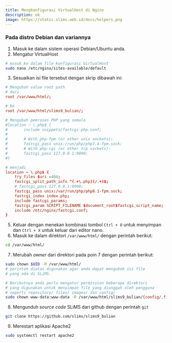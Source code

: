 ```yaml
---
title: Mengkonfigurasi VirtualHost di Nginx
description: ok
image: https://static.slims.web.id/docs/helpers.png
---
```

### Pada distro Debian dan variannya
1. Masuk ke dalam sistem operasi Debian/Ubuntu anda.
2. Mengatur VirtualHost
```bash
# masuk ke dalam file konfigurasi VirtualHost
sudo nano /etc/nginx/sites-available/default

```
3. Sesuaikan isi file tersebut dengan skrip dibawah ini:
```conf
# Mengubah value root path
# dari
root /var/www/html/;

# ke
root /var/www/html/slims9_bulian/;

# Mengubah pemroses PHP yang semula
#location ~ \.php$ {
#       include snippets/fastcgi-php.conf;
#
#       # With php-fpm (or other unix sockets):
#       fastcgi_pass unix:/run/php/php7.4-fpm.sock;
#       # With php-cgi (or other tcp sockets):
#       fastcgi_pass 127.0.0.1:9000;
#}

# menjadi
location ~ \.php$ {
    try_files $uri =404;
    fastcgi_split_path_info ^(.+\.php)(/.+)$;
    # fastcgi_pass 127.0.0.1:9000;
    fastcgi_pass unix:/var/run/php/php8.1-fpm.sock;
    fastcgi_index index.php;
    include fastcgi_params;
    fastcgi_param SCRIPT_FILENAME $document_root$fastcgi_script_name;
    include /etc/nginx/fastcgi.conf;	
}
```
5. Keluar dengan menekan kombinasi tombol ```Ctrl + O``` untuk menyimpan dan ```Ctrl + X``` untuk keluar dari editor nano.
6. Masuk ke dalam direktori ```/var/www/html/``` dengan perintah berikut:
```bash
cd /var/www/html/
```
7. Merubah *owner* dari direktori pada poin 7 dengan perintah berikut:
```bash
sudo chown $UID -R /var/www/html/
# perintah diatas digunakan agar anda dapat mengubah isi file
# yang ada di SLiMS.

# Berikutnya anda perlu mengatur permission beberapa direktori
# yang digunakan untuk menyimpan file yang diunggah oleh pengguna
# seperti repository/ files/ images/ dan config/
sudo chown www-data:www-data -R /var/www/html/slims9_bulian/{config/,files/,images/,repository/}
```
8. Mengunduh *source code* SLiMS dari github dengan perintah ```git```
```bash
git clone https://github.com/slims/slims9_bulian
```
9. Merestart aplikasi Apache2
```bash
sudo systemctl restart apache2
```

